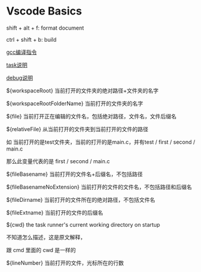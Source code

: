 # **Vscode Basics**

shift + alt + f: format document

ctrl + shift + b: build

[gcc编译指令](https://blog.csdn.net/zhuxiaoyang2000/article/details/5575194)

[task说明](https://code.visualstudio.com/docs/editor/tasks#vscode)

[debug说明](https://github.com/Microsoft/vscode-cpptools/blob/master/launch.md)

${workspaceRoot} 当前打开的文件夹的绝对路径+文件夹的名字

${workspaceRootFolderName}   当前打开的文件夹的名字

${file} 当前打开正在编辑的文件名，包括绝对路径，文件名，文件后缀名

${relativeFile} 从当前打开的文件夹到当前打开的文件的路径 

如 当前打开的是test文件夹，当前的打开的是main.c，并有test / first / second / main.c

那么此变量代表的是  first / second / main.c

${fileBasename}  当前打开的文件名+后缀名，不包括路径

${fileBasenameNoExtension} 当前打开的文件的文件名，不包括路径和后缀名

${fileDirname} 当前打开的文件所在的绝对路径，不包括文件名

${fileExtname} 当前打开的文件的后缀名

${cwd} the task runner's current working directory on startup

不知道怎么描述，这是原文解释，

跟 cmd 里面的 cwd 是一样的

${lineNumber}  当前打开的文件，光标所在的行数